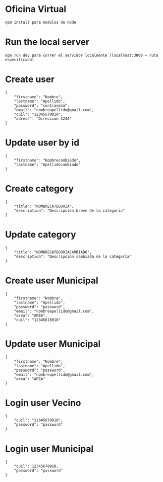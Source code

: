 # Oficina Virtual

```
npm install para modulos de node
```

# Run the local server

```
npm run dev para correr el servidor localmente (localhost:3000 + ruta especificada)
```

# Create user

```
{
	"firstname": "Nombre",
	"lastname": "Apellido",
	"password": "contraseña",
	"email": "nombreapellido@gmail.com",
	"cuil": "12345678910",
	"adress": "Direccion 1234"
}
```

# Update user by id

```
{
	"firstname": "Nombrecambiado",
	"lastname": "Apellidocambiado"
}
```

# Create category

```
{
	"title": "NOMBRECATEGORIA",
	"description": "Descripción breve de la categoría"
}
```

# Update category

```
{
	"title": "NOMBRECATEGORIACAMBIADO",
	"description": "Descripción cambiada de la categoría"
}
```

# Create user Municipal

```
{
	"firstname": "Nombre",
	"lastname": "Apellido",
	"password": "password",
	"email": "nombreapellido@gmail.com",
	"area": "AREA",
	"cuil": "12345678910"
}
```

# Update user Municipal

```
{
	"firstname": "Nombre",
	"lastname": "Apellido",
	"password": "password",
	"email": "nombreapellido@gmail.com",
	"area": "AREA"
}
```

# Login user Vecino

```
{
	"cuil": "12345678910",
	"password": "password"
}
```

# Login user Municipal

```
{
	"cuil": 12345678910,
	"password": "password"
}
```
